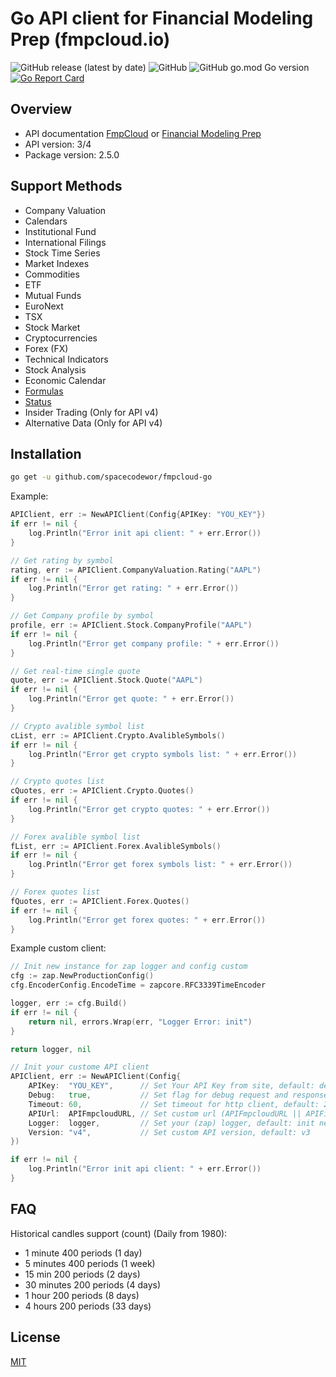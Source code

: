 # Go API client for Financial Modeling Prep (fmpcloud.io)

![GitHub release (latest by date)](https://img.shields.io/github/v/release/spacecodewor/fmpcloud-go) ![GitHub](https://img.shields.io/github/license/spacecodewor/fmpcloud-go) ![GitHub go.mod Go version](https://img.shields.io/github/go-mod/go-version/spacecodewor/fmpcloud-go) [![Go Report Card](https://goreportcard.com/badge/github.com/spacecodewor/fmpcloud-go)](https://goreportcard.com/report/github.com/spacecodewor/fmpcloud-go)

## Overview
- API documentation [FmpCloud](https://fmpcloud.io/documentation) or [Financial Modeling Prep](https://financialmodelingprep.com/developer/docs/)
- API version: 3/4
- Package version: 2.5.0

## Support Methods 
* Company Valuation
* Calendars
* Institutional Fund
* International Filings
* Stock Time Series
* Market Indexes
* Commodities
* ETF
* Mutual Funds
* EuroNext
* TSX
* Stock Market
* Cryptocurrencies
* Forex (FX)
* Technical Indicators
* Stock Analysis
* Economic Calendar
* [Formulas](https://financialmodelingprep.com/developer/docs/formula/)
* [Status](https://financialmodelingprep.com/developer/docs/status/)
* Insider Trading (Only for API v4)
* Alternative Data (Only for API v4)

## Installation
```sh
go get -u github.com/spacecodewor/fmpcloud-go
```

Example:
```go
APIClient, err := NewAPIClient(Config{APIKey: "YOU_KEY"})
if err != nil {
    log.Println("Error init api client: " + err.Error())
}

// Get rating by symbol
rating, err := APIClient.CompanyValuation.Rating("AAPL")
if err != nil {
    log.Println("Error get rating: " + err.Error())
}

// Get Company profile by symbol
profile, err := APIClient.Stock.CompanyProfile("AAPL")
if err != nil {
    log.Println("Error get company profile: " + err.Error())
}

// Get real-time single quote
quote, err := APIClient.Stock.Quote("AAPL")
if err != nil {
    log.Println("Error get quote: " + err.Error())
}

// Crypto avalible symbol list
cList, err := APIClient.Crypto.AvalibleSymbols()
if err != nil {
    log.Println("Error get crypto symbols list: " + err.Error())
}

// Crypto quotes list
cQuotes, err := APIClient.Crypto.Quotes()
if err != nil {
    log.Println("Error get crypto quotes: " + err.Error())
}

// Forex avalible symbol list
fList, err := APIClient.Forex.AvalibleSymbols()
if err != nil {
    log.Println("Error get forex symbols list: " + err.Error())
}

// Forex quotes list
fQuotes, err := APIClient.Forex.Quotes()
if err != nil {
    log.Println("Error get forex quotes: " + err.Error())
}
```

Example custom client:
```go
// Init new instance for zap logger and config custom
cfg := zap.NewProductionConfig()
cfg.EncoderConfig.EncodeTime = zapcore.RFC3339TimeEncoder

logger, err := cfg.Build()
if err != nil {
    return nil, errors.Wrap(err, "Logger Error: init")
}

return logger, nil

// Init your custome API client
APIClient, err := NewAPIClient(Config{
    APIKey:  "YOU_KEY",      // Set Your API Key from site, default: demo
    Debug:   true,           // Set flag for debug request and response, default: false
    Timeout: 60,             // Set timeout for http client, default: 25
    APIUrl:  APIFmpcloudURL, // Set custom url (APIFmpcloudURL || APIFinancialModelingPrepURL), default: APIFinancialModelingPrepURL
    Logger:  logger,         // Set your (zap) logger, default: init new
    Version: "v4",           // Set custom API version, default: v3
})

if err != nil {
    log.Println("Error init api client: " + err.Error())
}
```

## FAQ
Historical candles support (count) (Daily from 1980):
* 1 minute 400 periods (1 day)
* 5 minutes 400 periods (1 week)
* 15 min 200 periods (2 days)
* 30 minutes 200 periods (4 days)
* 1 hour 200 periods (8 days)
* 4 hours 200 periods (33 days)

## License
[MIT](https://github.com/spacecodewor/fmpcloud-go/blob/master/LICENSE)